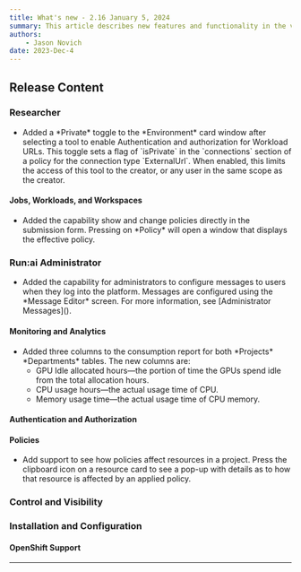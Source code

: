 ```yaml
---
title: What's new - 2.16 January 5, 2024
summary: This article describes new features and functionality in the version.
authors:
    - Jason Novich
date: 2023-Dec-4
---
```


## Release Content

### Researcher

* <!--  TODO ADDLINK RUN-12597/RUN-12601	TW - Hide IDEs behind runai authentication -->Added a *Private* toggle to the *Environment* card window after selecting a tool to enable Authentication and authorization for Workload URLs. This toggle sets a flag of `isPrivate` in the `connections` section of a policy for the connection type `ExternalUrl`. When enabled, this limits the access of this tool to the creator, or any user in the same scope as the creator.

#### Jobs, Workloads, and Workspaces

* <!-- TODO ADDLINK RUN-10859/RUN-10860 Presenting Policy in workloads creation forms (V2) -->Added the capability show and change policies directly in the submission form. Pressing on *Policy* will open a window that displays the effective policy.

<!-- TODO  RUN-12619/RUN-14041 Workloads - Reliable data in API and UI Workloads redesign-->

### Run:ai Administrator

* <!--  ADDLINK RUN-13296/RUN-13299	TW - Administrator Messages Doc into the "Settings" page - same place where users are setup.-->Added the capability for administrators to configure messages to users when they log into the platform. Messages are configured using the *Message Editor* screen. For more information, see [Administrator Messages]().

#### Monitoring and Analytics

<!-- TODO  RUN-12658/RUN-14155	TW - Expose GPU health info  -->

* <!--  ADDLINK RUN-14703 - Additional columns to consumption report -->Added three columns to the consumption report for both *Projects* *Departments* tables. The new columns are:
  
    * GPU Idle allocated hours&mdash;the portion of time the GPUs spend idle from the total allocation hours.
    * CPU usage hours&mdash;the actual usage time of CPU.
    * Memory usage time&mdash;the actual usage time of CPU memory.

#### Authentication and Authorization

<!--  TODO RUN-13107/RUN-13108 - SSO users visibility-->

#### Policies

<!--  TODO RUN-11125/RUN-11746	TW - Policy Sync - Catch all for the new policies pages and features. -->

* <!-- TODO  RUN-9808/RUN-9810 - Show effective project policy from the UI -->Add support to see how policies affect resources in a project. Press the clipboard icon on a resource card to see a pop-up with details as to how that resource is affected by an applied policy.

### Control and Visibility

### Installation and Configuration

<!--  TODO RUN-7310/RUN-11951 Installation - Protect Cluster installation & Report status -->

#### OpenShift Support

<!-- TODO  RUN-11787/RUN-11788 Support new Kubernetes and OpenShift releases -->

----------------------------------------------------

<!-- TODO  RUN-13470 Update Workload Parameters pages -->

<!--   RUN-10387/RUN-10388 Product scope for trial 
RUN-10385/RUN-10386	Trial cluster creation 
RUN-9594/RUN-9597	Trial flow from Run:ai website to live tenant -->
